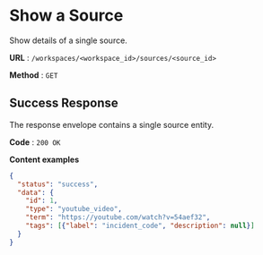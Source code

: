 # Show a Source

Show details of a single source.

**URL** : `/workspaces/<workspace_id>/sources/<source_id>`

**Method** : `GET`

## Success Response

The response envelope contains a single source entity.

**Code** : `200 OK`

**Content examples**

```json
{
  "status": "success",
  "data": {
    "id": 1,
    "type": "youtube_video",
    "term": "https://youtube.com/watch?v=54aef32",
    "tags": [{"label": "incident_code", "description": null}]
  }
}
```
